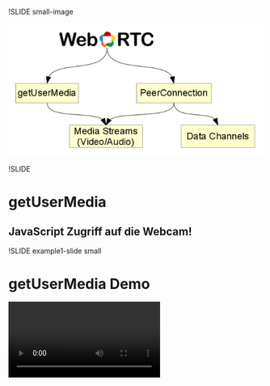 !SLIDE small-image

![WebRTC Bestandteile](webrtc-components.png)

!SLIDE

# getUserMedia
## JavaScript Zugriff auf die Webcam!

!SLIDE example1-slide small

# getUserMedia Demo

<video id="ex" autoplay="autoplay">

<script>
  $(".example1-slide").bind("showoff:show", function() {
    navigator.webkitGetUserMedia(
      {video: true, audio: false},
      function(stream) {
        document.getElementById('ex').src =
            webkitURL.createObjectURL(stream);
      }
    );
  });
</script>


!SLIDE small

# getUserMedia Demo

       @@@ javascript
       <video id="ex" autoplay="autoplay">

       <script>
         navigator.webkitGetUserMedia(
           {video: true, audio: false},
           function(stream) {
             document.getElementById('ex').src =
                 webkitURL.createObjectURL(stream);
           }
         );
       </script>



!SLIDE

# PeerConnection
## Verbindung zwischen beiden Teilnehmern

Benötigt einen externen "Signaling-Kanal"

Nutzbar für Audio/Video und Daten ("Data Channels")
